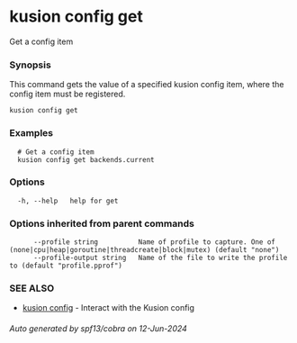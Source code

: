 # kusion config get

Get a config item

### Synopsis

This command gets the value of a specified kusion config item, where the config item must be registered.

```
kusion config get
```

### Examples

```
  # Get a config item
  kusion config get backends.current
```

### Options

```
  -h, --help   help for get
```

### Options inherited from parent commands

```
      --profile string          Name of profile to capture. One of (none|cpu|heap|goroutine|threadcreate|block|mutex) (default "none")
      --profile-output string   Name of the file to write the profile to (default "profile.pprof")
```

### SEE ALSO

* [kusion config](kusion-config.md)	 - Interact with the Kusion config

###### Auto generated by spf13/cobra on 12-Jun-2024
